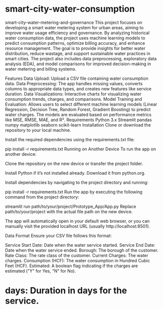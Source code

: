 # smart-city-water-consumption
smart-city-water-metering-and-governance
This project focuses on developing a smart water metering system for urban areas, aiming to improve water usage efficiency and governance. By analyzing historical water consumption data, the project uses machine learning models to predict consumption patterns, optimize billing accuracy, and enhance resource management. The goal is to provide insights for better water distribution, reduce wastage, and support sustainable water practices in smart cities. The project also includes data preprocessing, exploratory data analysis (EDA), and model comparisons for improved decision-making in water metering and billing systems.

Features
Data Upload: Upload a CSV file containing water consumption data.
Data Preprocessing: The app handles missing values, converts columns to appropriate data types, and creates new features like service duration.
Data Visualizations: Interactive charts for visualizing water consumption trends, charges, and comparisons.
Model Training and Evaluation: Allows users to select different machine learning models (Linear Regression, Decision Tree, Random Forest, Gradient Boosting) to predict water charges. The models are evaluated based on performance metrics like MSE, RMSE, MAE, and R².
Requirements
Python 3.x
Streamlit
pandas
numpy
matplotlib
seaborn
scikit-learn
Installation
Clone or download the repository to your local machine.

Install the required dependencies using the requirements.txt file:

pip install -r requirements.txt
Running on Another Device
To run the app on another device:

Clone the repository on the new device or transfer the project folder.

Install Python if it’s not installed already. Download it from python.org.

Install dependencies by navigating to the project directory and running:

pip install -r requirements.txt
Run the app by executing the following command from the project directory:

streamlit run path/to/your/project/Prototype_App/App.py
Replace path/to/your/project with the actual file path on the new device.

The app will automatically open in your default web browser, or you can manually visit the provided localhost URL (usually http://localhost:8501).

Data Format
Ensure your CSV file follows this format:

Service Start Date: Date when the water service started.
Service End Date: Date when the water service ended.
Borough: The borough of the customer.
Rate Class: The rate class of the customer.
Current Charges: The water charges.
Consumption (HCF): The water consumption in Hundred Cubic Feet (HCF).
Estimated: A boolean flag indicating if the charges are estimated ("Y" for Yes, "N" for No).
# days: Duration in days for the service.
